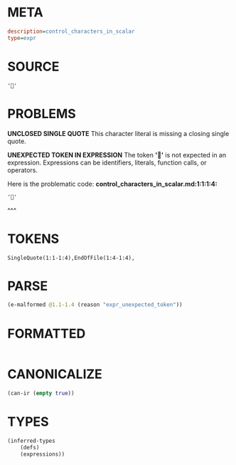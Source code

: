 # META
~~~ini
description=control_characters_in_scalar
type=expr
~~~
# SOURCE
~~~roc
''
~~~
# PROBLEMS
**UNCLOSED SINGLE QUOTE**
This character literal is missing a closing single quote.

**UNEXPECTED TOKEN IN EXPRESSION**
The token **''** is not expected in an expression.
Expressions can be identifiers, literals, function calls, or operators.

Here is the problematic code:
**control_characters_in_scalar.md:1:1:1:4:**
```roc
''
```
^^^


# TOKENS
~~~zig
SingleQuote(1:1-1:4),EndOfFile(1:4-1:4),
~~~
# PARSE
~~~clojure
(e-malformed @1.1-1.4 (reason "expr_unexpected_token"))
~~~
# FORMATTED
~~~roc

~~~
# CANONICALIZE
~~~clojure
(can-ir (empty true))
~~~
# TYPES
~~~clojure
(inferred-types
	(defs)
	(expressions))
~~~
